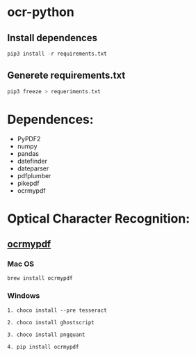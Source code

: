 # ocr-python

## Install dependences
```python
pip3 install -r requirements.txt
```

## Generete requirements.txt
```python
pip3 freeze > requeriments.txt
```

# Dependences:

- PyPDF2
- numpy
- pandas
- datefinder
- dateparser
- pdfplumber
- pikepdf
- ocrmypdf


# Optical Character Recognition:
## [ocrmypdf](https://ocrmypdf.readthedocs.io/en/latest/installation.html)

### Mac OS
```
brew install ocrmypdf
```

### Windows
```
1. choco install --pre tesseract
```

```
2. choco install ghostscript
```

```
3. choco install pngquant
```

```
4. pip install ocrmypdf
```
